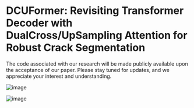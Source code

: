 # DCUFormer: Revisiting Transformer Decoder with DualCross/UpSampling Attention for Robust Crack Segmentation
The code associated with our research will be made publicly available upon the acceptance of our paper. Please stay tuned for updates, and we appreciate your interest and understanding.

![image](https://github.com/SHAN-JH/DCUFormer/assets/155554187/b304e161-bd0e-43c5-b012-caa0d3fee8be)

![image](https://github.com/SHAN-JH/DCUFormer/assets/155554187/f19db75b-0a18-4dbb-b182-4e5db6c3e244)

